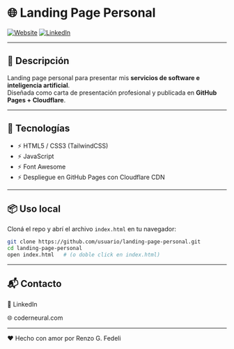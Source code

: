 # 🌐 Landing Page Personal

[![Website](https://img.shields.io/badge/Web-coderneural.com-pink?style=for-the-badge&logo=vercel)](https://coderneural.com)
[![LinkedIn](https://img.shields.io/badge/LinkedIn-Renzo%20Fedeli-blue?style=for-the-badge&logo=linkedin)](https://linkedin.com/in/renzo-g-fedeli)

---

## 📖 Descripción
Landing page personal para presentar mis **servicios de software e inteligencia artificial**.  
Diseñada como carta de presentación profesional y publicada en **GitHub Pages + Cloudflare**.

---

## 🚀 Tecnologías
- ⚡ HTML5 / CSS3 (TailwindCSS)  
- ⚡ JavaScript  
- ⚡ Font Awesome  
- ⚡ Despliegue en GitHub Pages con Cloudflare CDN  

---

## 📦 Uso local
Cloná el repo y abrí el archivo `index.html` en tu navegador:

```bash
git clone https://github.com/usuario/landing-page-personal.git
cd landing-page-personal
open index.html   # (o doble click en index.html)
```
---

## 📬 Contacto

💼 LinkedIn

🌐 coderneural.com

---

❤️ Hecho con amor por Renzo G. Fedeli
